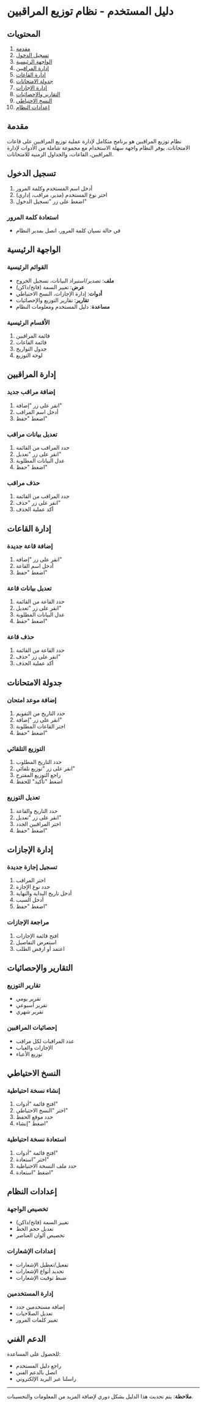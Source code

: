 # دليل المستخدم - نظام توزيع المراقبين

## المحتويات
1. [مقدمة](#مقدمة)
2. [تسجيل الدخول](#تسجيل-الدخول)
3. [الواجهة الرئيسية](#الواجهة-الرئيسية)
4. [إدارة المراقبين](#إدارة-المراقبين)
5. [إدارة القاعات](#إدارة-القاعات)
6. [جدولة الامتحانات](#جدولة-الامتحانات)
7. [إدارة الإجازات](#إدارة-الإجازات)
8. [التقارير والإحصائيات](#التقارير-والإحصائيات)
9. [النسخ الاحتياطي](#النسخ-الاحتياطي)
10. [إعدادات النظام](#إعدادات-النظام)

## مقدمة
نظام توزيع المراقبين هو برنامج متكامل لإدارة عملية توزيع المراقبين على قاعات الامتحانات. يوفر النظام واجهة سهلة الاستخدام مع مجموعة شاملة من الأدوات لإدارة المراقبين، القاعات، والجداول الزمنية للامتحانات.

## تسجيل الدخول
1. أدخل اسم المستخدم وكلمة المرور
2. اختر نوع المستخدم (مدير، مراقب، إداري)
3. اضغط على زر "تسجيل الدخول"

### استعادة كلمة المرور
- في حالة نسيان كلمة المرور، اتصل بمدير النظام

## الواجهة الرئيسية

### القوائم الرئيسية
- **ملف**: تصدير/استيراد البيانات، تسجيل الخروج
- **عرض**: تغيير السمة (فاتح/داكن)
- **أدوات**: إدارة الإجازات، النسخ الاحتياطي
- **تقارير**: تقارير التوزيع والإحصائيات
- **مساعدة**: دليل المستخدم ومعلومات النظام

### الأقسام الرئيسية
1. قائمة المراقبين
2. قائمة القاعات
3. جدول التواريخ
4. لوحة التوزيع

## إدارة المراقبين

### إضافة مراقب جديد
1. انقر على زر "إضافة"
2. أدخل اسم المراقب
3. اضغط "حفظ"

### تعديل بيانات مراقب
1. حدد المراقب من القائمة
2. انقر على زر "تعديل"
3. عدل البيانات المطلوبة
4. اضغط "حفظ"

### حذف مراقب
1. حدد المراقب من القائمة
2. انقر على زر "حذف"
3. أكد عملية الحذف

## إدارة القاعات

### إضافة قاعة جديدة
1. انقر على زر "إضافة"
2. أدخل اسم القاعة
3. اضغط "حفظ"

### تعديل بيانات قاعة
1. حدد القاعة من القائمة
2. انقر على زر "تعديل"
3. عدل البيانات المطلوبة
4. اضغط "حفظ"

### حذف قاعة
1. حدد القاعة من القائمة
2. انقر على زر "حذف"
3. أكد عملية الحذف

## جدولة الامتحانات

### إضافة موعد امتحان
1. حدد التاريخ من التقويم
2. انقر على زر "إضافة"
3. اختر القاعات المطلوبة
4. اضغط "حفظ"

### التوزيع التلقائي
1. حدد التاريخ المطلوب
2. انقر على زر "توزيع تلقائي"
3. راجع التوزيع المقترح
4. اضغط "تأكيد" للحفظ

### تعديل التوزيع
1. حدد التاريخ والقاعة
2. انقر على زر "تعديل"
3. اختر المراقبين الجدد
4. اضغط "حفظ"

## إدارة الإجازات

### تسجيل إجازة جديدة
1. اختر المراقب
2. حدد نوع الإجازة
3. أدخل تاريخ البداية والنهاية
4. أدخل السبب
5. اضغط "حفظ"

### مراجعة الإجازات
1. افتح قائمة الإجازات
2. استعرض التفاصيل
3. اعتمد أو ارفض الطلب

## التقارير والإحصائيات

### تقارير التوزيع
- تقرير يومي
- تقرير أسبوعي
- تقرير شهري

### إحصائيات المراقبين
- عدد المراقبات لكل مراقب
- الإجازات والغياب
- توزيع الأعباء

## النسخ الاحتياطي

### إنشاء نسخة احتياطية
1. افتح قائمة "أدوات"
2. اختر "النسخ الاحتياطي"
3. حدد موقع الحفظ
4. اضغط "إنشاء"

### استعادة نسخة احتياطية
1. افتح قائمة "أدوات"
2. اختر "استعادة"
3. حدد ملف النسخة الاحتياطية
4. اضغط "استعادة"

## إعدادات النظام

### تخصيص الواجهة
- تغيير السمة (فاتح/داكن)
- تعديل حجم الخط
- تخصيص ألوان العناصر

### إعدادات الإشعارات
- تفعيل/تعطيل الإشعارات
- تحديد أنواع الإشعارات
- ضبط توقيت الإشعارات

### إدارة المستخدمين
- إضافة مستخدمين جدد
- تعديل الصلاحيات
- تغيير كلمات المرور

## الدعم الفني
للحصول على المساعدة:
- راجع دليل المستخدم
- اتصل بالدعم الفني
- راسلنا عبر البريد الإلكتروني

---

**ملاحظة**: يتم تحديث هذا الدليل بشكل دوري لإضافة المزيد من المعلومات والتحسينات.